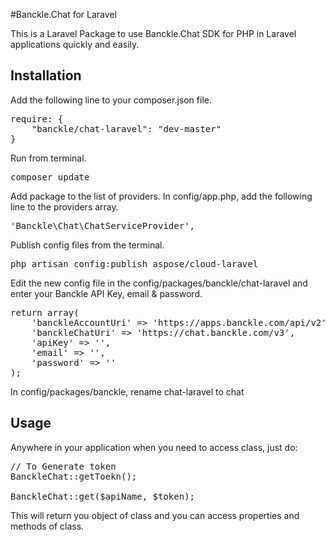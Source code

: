 #Banckle.Chat for Laravel

This is a Laravel Package to use Banckle.Chat SDK for PHP in Laravel applications quickly and easily. 


Installation
----------------------------------

Add the following line to your composer.json file.

<pre>
require: {
	"banckle/chat-laravel": "dev-master"
}
</pre>


Run from terminal.

<pre>
composer update
</pre>


Add package to the list of providers. In config/app.php, add the following line to the providers array.
<pre>
'Banckle\Chat\ChatServiceProvider',
</pre>

Publish config files from the terminal.
<pre>
php artisan config:publish aspose/cloud-laravel
</pre>

Edit the new config file in the config/packages/banckle/chat-laravel and enter your Banckle API Key, email & password.
<pre>
return array(
    'banckleAccountUri' => 'https://apps.banckle.com/api/v2',
    'banckleChatUri' => 'https://chat.banckle.com/v3',    
    'apiKey' => '',
    'email' => '',
    'password' => ''
);
</pre>

In config/packages/banckle, rename chat-laravel to chat

Usage
----------------------------------

Anywhere in your application when you need to access class, just do:
<pre>
// To Generate token
BanckleChat::getToekn();

BanckleChat::get($apiName, $token);
</pre>

This will return you object of class and you can access properties and methods of class.
